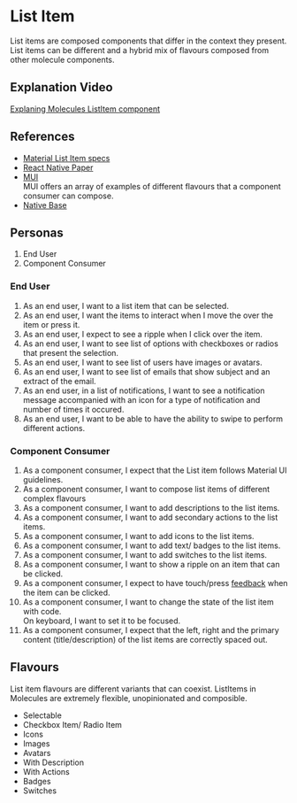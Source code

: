 # List Item

List items are composed components that differ in the context they present. List items can be different and a hybrid mix of flavours composed from other molecule components.

## Explanation Video

[Explaning Molecules ListItem component](https://www.loom.com/share/9ba558d9b9d2498da0434ff78f65a2a3)

## References

-   [Material List Item specs](https://m3.material.io/components/lists/specs)
-   [React Native Paper](https://callstack.github.io/react-native-paper/list-item.html)
-   [MUI](https://mui.com/material-ui/react-list/#selected-listitem)\
    MUI offers an array of examples of different flavours that a component consumer can compose.
-   [Native Base](https://mui.com/material-ui/react-list/#selected-listitem)

## Personas

1. End User
2. Component Consumer

### End User

1. As an end user, I want to a list item that can be selected.
2. As an end user, I want the items to interact when I move the over the item or press it.
3. As an end user, I expect to see a ripple when I click over the item.
4. As an end user, I want to see list of options with checkboxes or radios that present the selection.
5. As an end user, I want to see list of users have images or avatars.
6. As an end user, I want to see list of emails that show subject and an extract of the email.
7. As an end user, in a list of notifications, I want to see a notification message accompanied with an icon for a type of notification and number of times it occured.
8. As an end user, I want to be able to have the ability to swipe to perform different actions.

### Component Consumer

1. As a component consumer, I expect that the List item follows Material UI guidelines.
2. As a component consumer, I want to compose list items of different complex flavours
3. As a component consumer, I want to add descriptions to the list items.
4. As a component consumer, I want to add secondary actions to the list items.
5. As a component consumer, I want to add icons to the list items.
6. As a component consumer, I want to add text/ badges to the list items.
7. As a component consumer, I want to add switches to the list items.
8. As a component consumer, I want to show a ripple on an item that can be clicked.
9. As a component consumer, I expect to have touch/press [feedback](../features/states.md) when the item can be clicked.
10. As a component consumer, I want to change the state of the list item with code.\
    On keyboard, I want to set it to be focused.
11. As a component consumer, I expect that the left, right and the primary content (title/description) of the list items are correctly spaced out.

## Flavours

List item flavours are different variants that can coexist. ListItems in Molecules are extremely flexible, unopinionated and composible.

-   Selectable
-   Checkbox Item/ Radio Item
-   Icons
-   Images
-   Avatars
-   With Description
-   With Actions
-   Badges
-   Switches
